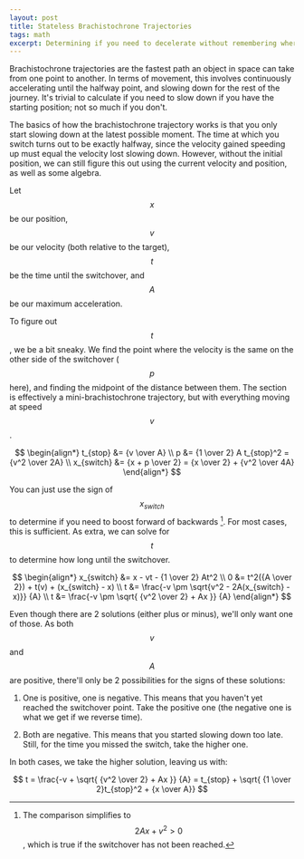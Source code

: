```yaml
---
layout: post
title: Stateless Brachistochrone Trajectories
tags: math
excerpt: Determining if you need to decelerate without remembering where you started
---
```


Brachistochrone trajectories are the fastest path an object in space can take
from one point to another. In terms of movement, this involves continuously
accelerating until the halfway point, and slowing down for the rest of the
journey. It's trivial to calculate if you need to slow down if you have the
starting position; not so much if you don't.

<!--more-->

The basics of how the brachistochrone trajectory works is that you only start
slowing down at the latest possible moment. The time at which you switch turns
out to be exactly halfway, since the velocity gained speeding up must equal the
velocity lost slowing down. However, without the initial position, we can still
figure this out using the current velocity and position, as well as some
algebra.

Let $$x$$ be our position, $$v$$ be our velocity (both relative to the target),
$$t$$ be the time until the switchover, and $$A$$ be our maximum acceleration.

To figure out $$t$$, we be a bit sneaky. We find the point where the velocity is
the same on the other side of the switchover ($$p$$ here), and finding the
midpoint of the distance between them. The section is effectively a
mini-brachistochrone trajectory, but with everything moving at speed $$v$$.

$$
\begin{align*}
	  t_{stop} &= {v \over A}
\\	         p &= {1 \over 2} A t_{stop}^2 = {v^2 \over 2A}
\\	x_{switch} &= {x + p \over 2} = {x \over 2} + {v^2 \over 4A}
\end{align*}
$$

You can just use the sign of $$x_{switch}$$ to determine if you need to boost
forward of backwards [^1]. For most cases, this is sufficient. As extra, we can
solve for $$t$$ to determine how long until the switchover.

 [^1]:
	The comparison simplifies to $$2Ax + v^2 > 0$$, which is true if the
	switchover has not been reached.

$$
\begin{align*}
	x_{switch} &= x - vt - {1 \over 2} At^2
\\	0 &= t^2({A \over 2}) + t(v) + (x_{switch} - x)
\\	t &= \frac{-v \pm \sqrt{v^2 - 2A(x_{switch} - x)}} {A}
\\	t &= \frac{-v \pm \sqrt{ {v^2 \over 2} + Ax }} {A}
\end{align*}
$$

Even though there are 2 solutions (either plus or minus), we'll only want one of
those. As both $$v$$ and $$A$$ are positive, there'll only be 2 possibilities
for the signs of these solutions:

 1. One is positive, one is negative. This means that you haven't yet reached
    the switchover point. Take the positive one (the negative one is what we get
    if we reverse time).

 2. Both are negative. This means that you started slowing down too late. Still,
    for the time you missed the switch, take the higher one.

In both cases, we take the higher solution, leaving us with:

$$
t = \frac{-v + \sqrt{ {v^2 \over 2} + Ax }} {A}
  = t_{stop} + \sqrt{ {1 \over 2}t_{stop}^2 + {x \over A}}
$$
